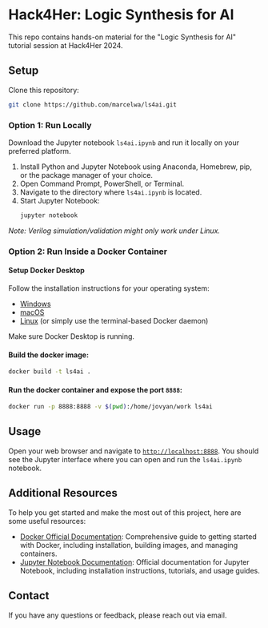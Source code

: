 # Hack4Her: Logic Synthesis for AI

This repo contains hands-on material for the "Logic Synthesis for AI" tutorial session at Hack4Her 2024.

## Setup

Clone this repository:

```sh
git clone https://github.com/marcelwa/ls4ai.git
```

### Option 1: Run Locally

Download the Jupyter notebook `ls4ai.ipynb` and run it locally on your preferred platform.

1. Install Python and Jupyter Notebook using Anaconda, Homebrew, pip, or the package manager of your choice.
2. Open Command Prompt, PowerShell, or Terminal.
3. Navigate to the directory where `ls4ai.ipynb` is located.
4. Start Jupyter Notebook:
   ```sh
   jupyter notebook
   ```

*Note: Verilog simulation/validation might only work under Linux.*


### Option 2: Run Inside a Docker Container

#### Setup Docker Desktop

Follow the installation instructions for your operating system:
- [Windows](https://docs.docker.com/desktop/install/windows-install/)
- [macOS](https://docs.docker.com/desktop/install/mac-install/)
- [Linux](https://docs.docker.com/desktop/install/linux-install/) (or simply use the terminal-based Docker daemon)

Make sure Docker Desktop is running.

#### Build the docker image:
```sh
docker build -t ls4ai .

```

#### Run the docker container and expose the port `8888`:
```sh
docker run -p 8888:8888 -v $(pwd):/home/jovyan/work ls4ai
```

## Usage

Open your web browser and navigate to [`http://localhost:8888`](http://localhost:8888). You should see the Jupyter interface where you can open and run the `ls4ai.ipynb` notebook.

## Additional Resources

To help you get started and make the most out of this project, here are some useful resources:

- [Docker Official Documentation](https://docs.docker.com/get-started/): Comprehensive guide to getting started with Docker, including installation, building images, and managing containers.
- [Jupyter Notebook Documentation](https://jupyter-notebook.readthedocs.io/en/stable/): Official documentation for Jupyter Notebook, including installation instructions, tutorials, and usage guides.


## Contact

If you have any questions or feedback, please reach out via email.
